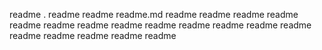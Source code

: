 readme
.
readme
readme
readme.md
readme
readme
readme
readme
readme
readme
readme
readme
readme
readme
readme
readme
readme
readme
readme
readme
readme
readme
